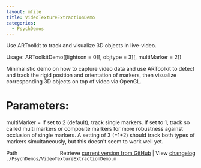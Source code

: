 ```yaml
---
layout: mfile
title: VideoTextureExtractionDemo
categories:
  - PsychDemos
---
```


Use ARToolkit to track and visualize 3D objects in live\-video.

Usage: ARToolkitDemo\(\[lightson = 0\]\[, objtype = 3\]\[, multiMarker = 2\]\)

Minimalistic demo on how to capture video data and use ARToolkit to
detect and track the rigid position and orientation of markers, then
visualize corresponding 3D objects on top of video via OpenGL.

# Parameters:

multiMarker = If set to 2 \(default\), track single markers. If set to 1,
track so called multi markers or composite markers for more robustness
against occlusion of single markers. A setting of 3 \(=1\+2\) should track
both types of markers simultaneously, but this doesn't seem to work well
yet.



<div class="code_header" style="text-align:right;">
  <span style="float:left;">Path&nbsp;&nbsp;</span> <span class="counter">Retrieve <a href=
  "https://raw.github.com/Psychtoolbox-3/Psychtoolbox-3/beta/./PsychDemos/VideoTextureExtractionDemo.m">current version from GitHub</a> | View <a href=
  "https://github.com/Psychtoolbox-3/Psychtoolbox-3/commits/beta/./PsychDemos/VideoTextureExtractionDemo.m">changelog</a></span>
</div>
<div class="code">
  <code>./PsychDemos/VideoTextureExtractionDemo.m</code>
</div>
